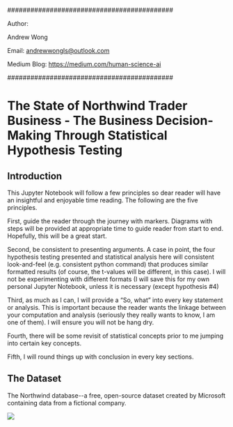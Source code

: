 ###########################################

Author:

Andrew Wong

Email: andrewwongls@outlook.com

Medium Blog: https://medium.com/human-science-ai

###########################################


# The State of Northwind Trader Business - The Business Decision-Making Through Statistical Hypothesis Testing

## Introduction

This Jupyter Notebook will follow a few principles so dear reader will have an insightful and enjoyable time reading. The following are the five principles.

First, guide the reader through the journey with markers. Diagrams with steps will be provided at appropriate time to guide reader from start to end. Hopefully, this will be a great start.

Second, be consistent to presenting arguments. A case in point, the four hypothesis testing presented and statistical analysis here will consistent look-and-feel (e.g. consistent python command) that produces similar formatted results (of course, the t-values will be different, in this case). I will not be experimenting with different formats (I will save this for my own personal Jupyter Notebook, unless it is necessary (except hypothesis #4)

Third, as much as I can, I will provide a “So, what” into every key statement or analysis. This is important because the reader wants the linkage between your computation and analysis (seriously they really wants to know, I am one of them). I will ensure you will not be hang dry.

Fourth, there will be some revisit of statistical concepts prior to me jumping into certain key concepts.

Fifth, I will round things up with conclusion in every key sections.


## The Dataset

The Northwind database--a free, open-source dataset created by Microsoft containing data from a fictional company. 

<img src='Northwind_ERD.png'>
